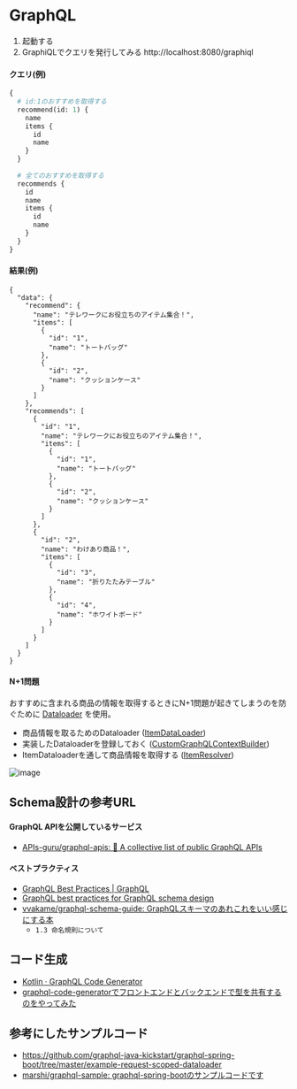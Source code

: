 # GraphQL

1. 起動する
1. GraphiQLでクエリを発行してみる http://localhost:8080/graphiql

#### クエリ(例)
```graphql
{
  # id:1のおすすめを取得する
  recommend(id: 1) {
    name
    items {
      id
      name
    }
  }
  
  # 全てのおすすめを取得する
  recommends {
    id
    name
    items {
      id
      name
    }
  }
}
```

#### 結果(例)

```
{
  "data": {
    "recommend": {
      "name": "テレワークにお役立ちのアイテム集合！",
      "items": [
        {
          "id": "1",
          "name": "トートバッグ"
        },
        {
          "id": "2",
          "name": "クッションケース"
        }
      ]
    },
    "recommends": [
      {
        "id": "1",
        "name": "テレワークにお役立ちのアイテム集合！",
        "items": [
          {
            "id": "1",
            "name": "トートバッグ"
          },
          {
            "id": "2",
            "name": "クッションケース"
          }
        ]
      },
      {
        "id": "2",
        "name": "わけあり商品！",
        "items": [
          {
            "id": "3",
            "name": "折りたたみテーブル"
          },
          {
            "id": "4",
            "name": "ホワイトボード"
          }
        ]
      }
    ]
  }
}
```

#### N+1問題

おすすめに含まれる商品の情報を取得するときにN+1問題が起きてしまうのを防ぐために [Dataloader](https://github.com/graphql-java/java-dataloader) を使用。

* 商品情報を取るためのDataloader ([ItemDataLoader](https://github.com/ackintosh/sandbox/blob/master/graphql/spring-boot/src/main/kotlin/com/github/ackintosh/graphql/dataloader/ItemDataLoader.kt))
* 実装したDataloaderを登録しておく ([CustomGraphQLContextBuilder](https://github.com/ackintosh/sandbox/blob/master/graphql/spring-boot/src/main/kotlin/com/github/ackintosh/graphql/CustomGraphQLContextBuilder.kt))
* ItemDataloaderを通して商品情報を取得する ([ItemResolver](https://github.com/ackintosh/sandbox/blob/master/graphql/spring-boot/src/main/kotlin/com/github/ackintosh/graphql/resolver/ItemResolver.kt))

![image](https://user-images.githubusercontent.com/1885716/77497714-5561af80-6e91-11ea-874b-ed9b82cdedc0.png)

## Schema設計の参考URL

#### GraphQL APIを公開しているサービス
* [APIs-guru/graphql-apis: 📜 A collective list of public GraphQL APIs](https://github.com/APIs-guru/graphql-apis)

#### ベストプラクティス
* [GraphQL Best Practices | GraphQL](https://graphql.org/learn/best-practices/)
* [GraphQL best practices for GraphQL schema design](https://atheros.ai/blog/graphql-best-practices-for-graphql-schema-design)
* [vvakame/graphql-schema-guide: GraphQLスキーマのあれこれをいい感じにする本](https://github.com/vvakame/graphql-schema-guide)
  * `1.3 命名規則について`

## コード生成
* [Kotlin · GraphQL Code Generator](https://graphql-code-generator.com/docs/plugins/kotlin)
* [graphql-code-generatorでフロントエンドとバックエンドで型を共有するのをやってみた](https://medium.com/@omu.omugin/graphql-code-generator%E3%81%A7%E3%83%95%E3%83%AD%E3%83%B3%E3%83%88%E3%82%A8%E3%83%B3%E3%83%89%E3%81%A8%E3%83%90%E3%83%83%E3%82%AF%E3%82%A8%E3%83%B3%E3%83%89%E3%81%A7%E5%9E%8B%E3%82%92%E5%85%B1%E6%9C%89%E3%81%99%E3%82%8B%E3%81%AE%E3%82%92%E3%82%84%E3%81%A3%E3%81%A6%E3%81%BF%E3%81%9F-775e953cc8)

## 参考にしたサンプルコード
* https://github.com/graphql-java-kickstart/graphql-spring-boot/tree/master/example-request-scoped-dataloader
* [marshi/graphql-sample: graphql-spring-bootのサンプルコードです](https://github.com/marshi/graphql-sample)

